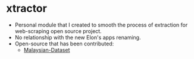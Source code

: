 # xtractor
* Personal module that I created to smooth the process of extraction for web-scraping open source project.
* No relationship with the new Elon's apps renaming. 
* Open-source that has been contributed:
  * [Malaysian-Dataset](https://github.com/huseinzol05/malaysian-dataset)
